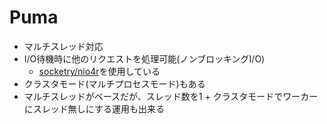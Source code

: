 # Puma

* マルチスレッド対応
* I/O待機時に他のリクエストを処理可能(ノンブロッキングI/O)
    * [socketry/nio4r](https://github.com/socketry/nio4r)を使用している
* クラスタモード(マルチプロセスモード)もある
* マルチスレッドがベースだが、スレッド数を1 + クラスタモードでワーカーにスレッド無しにする運用も出来る
